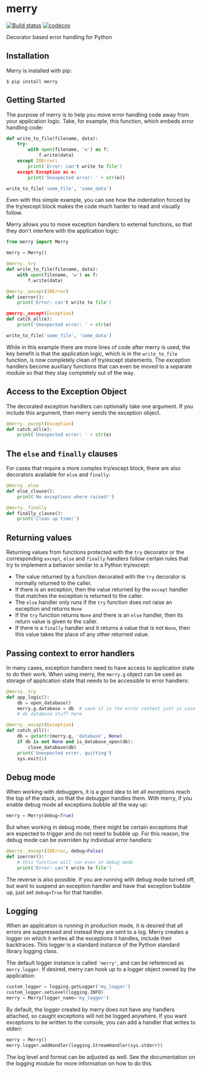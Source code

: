 # merry

[![Build status](https://github.com/miguelgrinberg/merry/workflows/build/badge.svg)](https://github.com/miguelgrinberg/merry/actions) [![codecov](https://codecov.io/gh/miguelgrinberg/merry/branch/main/graph/badge.svg)](https://codecov.io/gh/miguelgrinberg/merry)

Decorator based error handling for Python

## Installation

Merry is installed with pip:

    $ pip install merry

## Getting Started

The purpose of merry is to help you move error handling code away from your
application logic. Take, for example, this function, which embeds error
handling code:

```python
def write_to_file(filename, data):
    try:
        with open(filename, 'w') as f:
            f.write(data)
    except IOError:
        print('Error: can't write to file')
    except Exception as e:
        print('Unexpected error: ' + str(e))

write_to_file('some_file', 'some_data')
```

Even with this simple example, you can see how the indentation forced by the
try/except block makes the code much harder to read and visually follow.

Merry allows you to move exception handlers to external functions, so that
they don't interfere with the application logic:

```python
from merry import Merry

merry = Merry()

@merry._try
def write_to_file(filename, data):
    with open(filename, 'w') as f:
        f.write(data)

@merry._except(IOError)
def ioerror():
    print('Error: can't write to file')

@merry._except(Exception)
def catch_all(e):
    print('Unexpected error: ' + str(e)

write_to_file('some_file', 'some_data')
```

While in this example there are more lines of code after merry is used, the
key benefit is that the application logic, which is in the `write_to_file`
function, is now completely clean of try/except statements. The exception
handlers become auxiliary functions that can even be moved to a separate
module so that they stay completely out of the way.

## Access to the Exception Object

The decorated exception handlers can optionally take one argument. If you
include this argument, then merry sends the exception object.

```python
@merry._except(Exception)
def catch_all(e):
    print('Unexpected error: ' + str(e)
```

## The `else` and `finally` clauses

For cases that require a more complex try/except block, there are also
decorators available for `else` and `finally`:

```python
@merry._else
def else_clause():
    print('No exceptions where raised!')

@merry._finally
def finally_clause():
    print('Clean up time!')
```

## Returning values

Returning values from functions protected with the `try` decorator or the
corresponding `except`, `else` and `finally` handlers follow certain rules
that try to implement a behavior similar to a Python try/except:

- The value returned by a function decorated with the `try` decorator is
  normally returned to the caller.
- If there is an exception, then the value returned by the `except` handler
  that matches the exception is returned to the caller.
- The `else` handler only runs if the `try` function does not raise an
  exception and returns `None`
- If the `try` function returns `None` and there is an `else` handler, then
  its return value is given to the caller.
- If there is a `finally` handler and it returns a value that is not `None`,
  then this value takes the place of any other returned value.

## Passing context to error handlers

In many cases, exception handlers need to have access to application state to
do their work. When using merry, the `merry.g` object can be used as storage
of application state that needs to be accessible to error handlers:

```python
@merry._try
def app_logic():
    db = open_database()
    merry.g.database = db  # save it in the error context just in case
    # do database stuff here

@merry._except(Exception)
def catch_all():
    db = getattr(merry.g, 'database', None)
    if db is not None and is_database_open(db):
        close_database(db)
    print('Unexpected error, quitting')
    sys.exit(1)
```

## Debug mode

When working with debuggers, it is a good idea to let all exceptions reach the
top of the stack, so that the debugger handles them. With merry, if you enable
debug mode all exceptions bubble all the way up:

```python
merry = Merry(debug=True)
```

But when working in debug mode, there might be certain exceptions that are
expected to trigger and do not need to bubble up. For this reason, the debug
mode can be overriden by individual error handlers:

```python
@merry._except(IOError, debug=False)
def ioerror():
    # this function will run even in debug mode
    print('Error: can't write to file')
```

The reverse is also possible. If you are running with debug mode turned off,
but want to suspend an exception handler and have that exception bubble up,
just set `debug=True` for that handler.

## Logging

When an application is running in production mode, it is desired that all
errors are suppressed and instead they are sent to a log. Merry creates a
logger on which it writes all the exceptions it handles, include their
backtraces. This logger is a standard instance of the Python standard library
logging class.

The default logger instance is called `'merry'`, and can be referenced as
`merry.logger`. If desired, merry can hook up to a logger object owned by the
application:

```python
custom_logger = logging.getLogger('my_logger')
custom_logger.setLevel(logging.INFO)
merry = Merry(logger_name='my_logger')
```

By default, the logger created by merry does not have any handlers attached,
so caught exceptions will not be logged anywhere. If you want exceptions to be
written to the console, you can add a handler that writes to stderr:

```python
merry = Merry()
merry.logger.addHandler(logging.StreamHandler(sys.stderr))
```

The log level and format can be adjusted as well. See the documentation on the
logging module for more information on how to do this.

